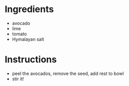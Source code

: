 # Ingredients
- avocado
- lime
- tomato
- Hymalayan salt
# Instructions
- peel the avocados, remove the seed, add rest to bowl
- stir it!
